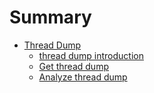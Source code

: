 # Summary

* [Thread Dump](thread-dump/thread-dump.md)
    * [thread dump introduction](thread-dump/thread-dump-introduction.md)
    * [Get thread dump](thread-dump/get-thread-dump.md)
    * [Analyze thread dump](thread-dump/analyze-thread-dump.md)

